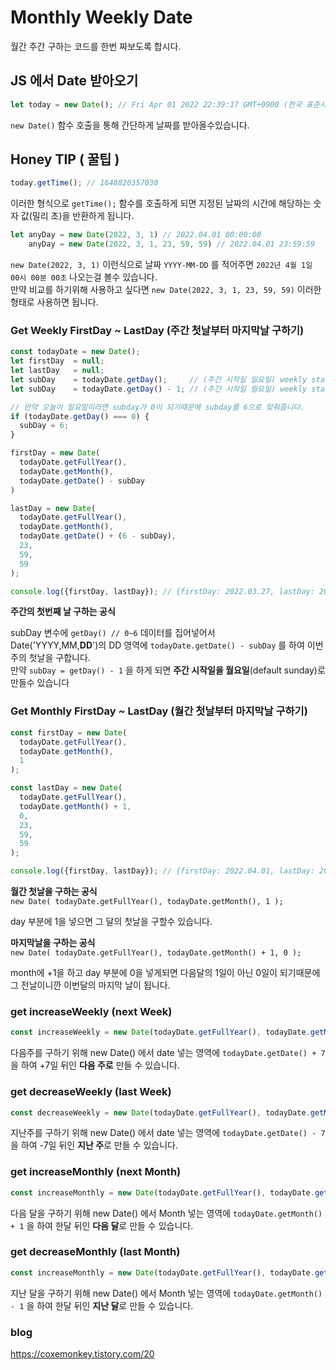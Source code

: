 # Monthly Weekly Date
월간 주간 구하는 코드를 한번 짜보도록 합시다.

## JS 에서 Date 받아오기
```js
let today = new Date(); // Fri Apr 01 2022 22:39:17 GMT+0900 (한국 표준시)
```
`new Date()` 함수 호출을 통해 간단하게 날짜를 받아올수있습니다.

## Honey TIP ( 꿀팁 )
```js
today.getTime(); // 1648820357030
```
이러한 형식으로 `getTime();` 함수를 호출하게 되면 지정된 날짜의 시간에 해당하는 숫자 값(밀리 초)을 반환하게 됩니다.

```javascript
let anyDay = new Date(2022, 3, 1) // 2022.04.01 00:00:00
    anyDay = new Date(2022, 3, 1, 23, 59, 59) // 2022.04.01 23:59:59
```
`new Date(2022, 3, 1)` 이런식으로 날짜 `YYYY-MM-DD` 를 적어주면 `2022년 4월 1일 00시 00분 00초` 나오는걸 볼수 있습니다. <br>
만약 비교를 하기위해 사용하고 싶다면 `new Date(2022, 3, 1, 23, 59, 59)` 이러한 형태로 사용하면 됩니다.

### Get Weekly FirstDay ~ LastDay (주간 첫날부터 마지막날 구하기)

```js
const todayDate = new Date();
let firstDay  = null;
let lastDay   = null;
let subDay    = todayDate.getDay();     // (주간 시작일 일요일) weekly start - sunday
let subDay    = todayDate.getDay() - 1; // (주간 시작일 월요일) weekly start - monday

// 만약 오늘이 일요일이라면 subday가 0이 되기때문에 subday를 6으로 맞춰줍니다.
if (todayDate.getDay() === 0) {
  subDay = 6;
}

firstDay = new Date(
  todayDate.getFullYear(),
  todayDate.getMonth(),
  todayDate.getDate() - subDay
)

lastDay = new Date(
  todayDate.getFullYear(),
  todayDate.getMonth(),
  todayDate.getDate() + (6 - subDay),
  23,
  59,
  59
);

console.log({firstDay, lastDay}); // {firstDay: 2022.03.27, lastDay: 2022.04.02}
```
**주간의 첫번째 날 구하는 공식**

subDay 변수에 `getDay() // 0~6` 데이터를 집어넣어서 <br>
Date('YYYY,MM,**DD**')의 DD 영역에 `todayDate.getDate() - subDay` 를 하여 이번주의 첫날을 구합니다. <br>
만약 `subDay = getDay() - 1` 을 하게 되면 **주간 시작일을 월요일**(default sunday)로 만들수 있습니다


### Get Monthly FirstDay ~ LastDay (월간 첫날부터 마지막날 구하기)
```js
const firstDay = new Date(
  todayDate.getFullYear(),
  todayDate.getMonth(),
  1
);

const lastDay = new Date(
  todayDate.getFullYear(),
  todayDate.getMonth() + 1,
  0,
  23,
  59,
  59
);

console.log({firstDay, lastDay}); // {firstDay: 2022.04.01, lastDay: 2022.04.30}
```
**월간 첫날을 구하는 공식** <br> 
`new Date( todayDate.getFullYear(), todayDate.getMonth(), 1 );`

day 부분에 1을 넣으면 그 달의 첫날을 구할수 있습니다. <br>

**마지막날을 구하는 공식** <br> 
`new Date( todayDate.getFullYear(), todayDate.getMonth() + 1, 0 );`

month에 +1을 하고 day 부분에 0을 넣게되면 다음달의 1일이 아닌 0일이 되기때문에 그 전날이니깐 이번달의 마지막 날이 됩니다.

### get increaseWeekly (next Week)
```js 
const increaseWeekly = new Date(todayDate.getFullYear(), todayDate.getMonth(), todayDate.getDate() + 7);
```
다음주를 구하기 위해 new Date() 에서 date 넣는 영역에 `todayDate.getDate() + 7` 을 하여 +7일 뒤인 **다음 주로** 만들 수 있습니다.

### get decreaseWeekly (last Week)
```js 
const decreaseWeekly = new Date(todayDate.getFullYear(), todayDate.getMonth(), todayDate.getDate() - 7);
```
지난주를 구하기 위해 new Date() 에서 date 넣는 영역에 `todayDate.getDate() - 7` 을 하여 -7일 뒤인 **지난 주**로 만들 수 있습니다.

### get increaseMonthly (next Month)
```js
const increaseMonthly = new Date(todayDate.getFullYear(), todayDate.getMonth() + 1);
```
다음 달을 구하기 위해 new Date() 에서 Month 넣는 영역에 `todayDate.getMonth() + 1` 을 하여 한달 뒤인 **다음 달**로 만들 수 있습니다.

### get decreaseMonthly (last Month)
```js
const increaseMonthly = new Date(todayDate.getFullYear(), todayDate.getMonth() - 1);
```
지난 달을 구하기 위해 new Date() 에서 Month 넣는 영역에 `todayDate.getMonth() - 1` 을 하여 한달 뒤인 **지난 달**로 만들 수 있습니다.
### blog
https://coxemonkey.tistory.com/20
